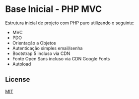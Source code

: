 # Base Inicial - PHP MVC

Estrutura inicial de projeto com PHP puro utilizando o seguinte:

- MVC
- PDO
- Orientação a Objetos
- Autenticação simples email/senha
- Bootstrap 5 incluso via CDN
- Fonte Open Sans incluso via CDN Google Fonts
- Autoload 

## License
[MIT](https://choosealicense.com/licenses/mit/)